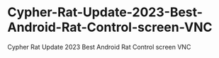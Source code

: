 # Cypher-Rat-Update-2023-Best-Android-Rat-Control-screen-VNC
Cypher Rat Update 2023 Best Android Rat Control screen VNC
